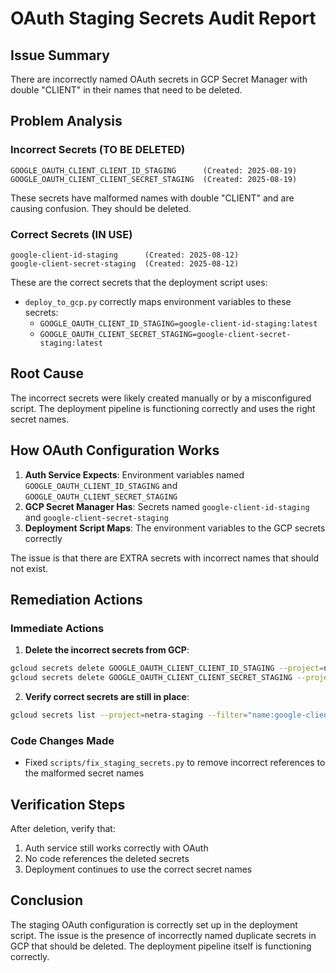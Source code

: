 # OAuth Staging Secrets Audit Report

## Issue Summary
There are incorrectly named OAuth secrets in GCP Secret Manager with double "CLIENT" in their names that need to be deleted.

## Problem Analysis

### Incorrect Secrets (TO BE DELETED)
```
GOOGLE_OAUTH_CLIENT_CLIENT_ID_STAGING      (Created: 2025-08-19)
GOOGLE_OAUTH_CLIENT_CLIENT_SECRET_STAGING  (Created: 2025-08-19)
```

These secrets have malformed names with double "CLIENT" and are causing confusion. They should be deleted.

### Correct Secrets (IN USE)
```
google-client-id-staging      (Created: 2025-08-12)
google-client-secret-staging  (Created: 2025-08-12)
```

These are the correct secrets that the deployment script uses:
- `deploy_to_gcp.py` correctly maps environment variables to these secrets:
  - `GOOGLE_OAUTH_CLIENT_ID_STAGING=google-client-id-staging:latest`
  - `GOOGLE_OAUTH_CLIENT_SECRET_STAGING=google-client-secret-staging:latest`

## Root Cause

The incorrect secrets were likely created manually or by a misconfigured script. The deployment pipeline is functioning correctly and uses the right secret names.

## How OAuth Configuration Works

1. **Auth Service Expects**: Environment variables named `GOOGLE_OAUTH_CLIENT_ID_STAGING` and `GOOGLE_OAUTH_CLIENT_SECRET_STAGING`
2. **GCP Secret Manager Has**: Secrets named `google-client-id-staging` and `google-client-secret-staging`
3. **Deployment Script Maps**: The environment variables to the GCP secrets correctly

The issue is that there are EXTRA secrets with incorrect names that should not exist.

## Remediation Actions

### Immediate Actions

1. **Delete the incorrect secrets from GCP**:
```bash
gcloud secrets delete GOOGLE_OAUTH_CLIENT_CLIENT_ID_STAGING --project=netra-staging --quiet
gcloud secrets delete GOOGLE_OAUTH_CLIENT_CLIENT_SECRET_STAGING --project=netra-staging --quiet
```

2. **Verify correct secrets are still in place**:
```bash
gcloud secrets list --project=netra-staging --filter="name:google-client"
```

### Code Changes Made
- Fixed `scripts/fix_staging_secrets.py` to remove incorrect references to the malformed secret names

## Verification Steps

After deletion, verify that:
1. Auth service still works correctly with OAuth
2. No code references the deleted secrets
3. Deployment continues to use the correct secret names

## Conclusion

The staging OAuth configuration is correctly set up in the deployment script. The issue is the presence of incorrectly named duplicate secrets in GCP that should be deleted. The deployment pipeline itself is functioning correctly.